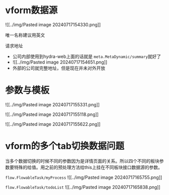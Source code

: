 # vform数据源
![[../img/Pasted image 20240717154330.png]]

唯一名称建议用英文

请求地址
* 公司内部使用到hydra-web上面的话就是 `meta.MetaDynamic/summary`就好了
* ![[../img/Pasted image 20240717154651.png]]
* 外部的公司就完整地址，但是现在并未对外开放


# 参数与模板
![[../img/Pasted image 20240717155331.png]]

![[../img/Pasted image 20240717155118.png]]

![[../img/Pasted image 20240717155622.png]]


# vform的多个tab切换数据问题
当多个数据切换的时候不同的参数因为是详情页面的关系。所以四个不同的板块参数要特殊的给值。用之前的预处理方法给this上挂在不同板块接口数据源的参数。

`flow.FlowableTask/myProcess`
![[../img/Pasted image 20240717165755.png]]

`flow.FlowableTask/todoList`
![[../img/Pasted image 20240717165838.png]]